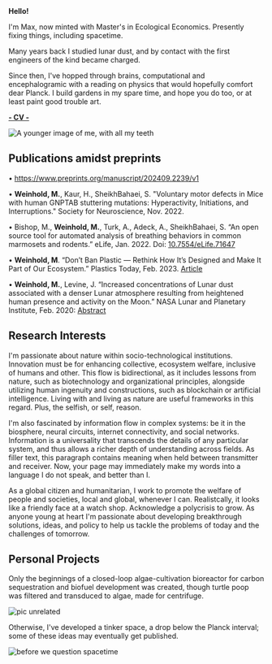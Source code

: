 <html>
<head>
  <strong>
    Hello!
  </strong>
</head>
<body>

I'm Max, now minted with Master's in Ecological Economics. Presently fixing things, including spacetime.

Many years back I studied lunar dust, and by contact with the first engineers of the kind became charged. 

Since then, I've hopped through brains, computational and encephalogramic with a reading on physics that would hopefully comfort dear Planck. I build gardens in my spare time, and hope you do too, or at least paint good trouble art. 

<!-- I study Ecological Economics, and am presently writing my dissertation on how actors respond to malfunctioning institutions, with a focus on including more-than-human actors. I was formerly a behavioral neuroscientist at the U.S. National Institute of Neurological Disorders and Stroke where I modeled neural computations in speech disorders. My interests are wide-ranging, but at the moment I'm particularly interested in fractal ecosystem restoration, life that doesn't rely on water, aquatic mycelial networks, and tuning carbon sequestration in ecosystems. I've also worked on sustainable biomaterials, lunar dust, electronic circuit design, and GIS for assessing urban ecosystem quality.

<!--div defines a division or section -->
<strong style = "text-align:center">
  <a href = "https://maximilianweinhold.github.io/CV/CV.pdf">-    CV    -</a>
  <!--a href = "https://maximilianweinhold.github.io/essays/">-   Essays   -</a>
  <a href = "https://maximilianweinhold.github.io/initiatives/">-Initiatives-</a> -->
</strong>

</body>
</html>

![A younger image of me, with all my teeth](https://user-images.githubusercontent.com/95586072/162780826-d2a7922b-0d67-4a65-b1bd-4ac61a66c8a0.jpg)

## Publications amidst preprints
• https://www.preprints.org/manuscript/202409.2239/v1

•	**Weinhold, M.**, Kaur, H., SheikhBahaei, S. "Voluntary motor defects in Mice with human GNPTAB stuttering mutations: Hyperactivity, Initiations, and Interruptions." Society for Neuroscience, Nov.  2022.

•	Bishop, M., **Weinhold, M.**, Turk, A., Adeck, A., SheikhBahaei, S. “An open source tool for automated analysis of breathing behaviors in common marmosets and rodents.” eLife, Jan. 2022. Doi: [10.7554/eLife.71647](https://elifesciences.org/articles/71647)

•	**Weinhold, M**. “Don’t Ban Plastic — Rethink How It’s Designed and Make It Part of Our Ecosystem.” Plastics Today, Feb. 2023. [Article](https://www.plasticstoday.com/materials/dont-ban-plastic-%C2%A0rethink-how-its-designed-and-make-it-part-our-ecosystem)

•	**Weinhold, M.**, Levine, J. “Increased concentrations of Lunar dust associated with a denser Lunar atmosphere resulting from heightened human presence and activity on the Moon.” NASA Lunar and Planetary Institute, Feb. 2020: [Abstract](https://www.hou.usra.edu/meetings/lunardust2020/pdf/5001.pdf) 

## Research Interests

I'm passionate about nature within socio-technological institutions. Innovation must be for enhancing collective, ecosystem welfare, inclusive of humans and other. This flow is bidirectional, as it includes lessons from nature, such as biotechnology and organizational principles, alongside utilizing human ingenuity and constructions, such as blockchain or artificial intelligence. Living with and living as nature are useful frameworks in this regard. Plus, the selfish, or self, reason. 

I'm also fascinated by information flow in complex systems: be it in the biosphere, neural circuits, internet connectivity, and social networks. Information is a universality that transcends the details of any particular system, and thus allows a richer depth of understanding across fields. As filler text, this paragraph contains meaning when held between transmitter and receiver. Now, your page may immediately make my words into a language I do not speak, and better than I. 

As a global citizen and humanitarian, I work to promote the welfare of people and societies, local and global, whenever I can. Realistcally, it looks like a friendly face at a watch shop. Acknowledge a polycrisis to grow. As anyone young at heart I'm passionate about developing breakthrough solutions, ideas, and policy to help us tackle the problems of today and the challenges of tomorrow. 



## Personal Projects

Only the beginnings of a closed-loop algae-cultivation bioreactor for carbon sequestration and biofuel development was created, though turtle poop was filtered and transduced to algae, made for centrifuge. 

![pic unrelated](https://user-images.githubusercontent.com/95586072/155163527-93f3903c-5119-4fd2-b97c-b6004cffe1b1.jpg)

Otherwise, I've developed a tinker space, a drop below the Planck interval; some of these ideas may eventually get published. 

![before we question spacetime](https://github.com/maximilianweinhold/spacetime/)


